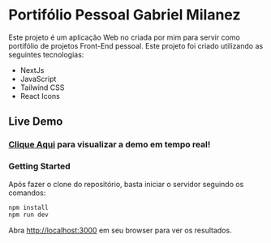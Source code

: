 # Portifólio Pessoal Gabriel Milanez

Este projeto é um aplicação Web no criada por mim para servir como portifólio de projetos Front-End pessoal. Este projeto foi criado utilizando as seguintes tecnologias:

- NextJs
- JavaScript
- Tailwind CSS
- React Icons

<!--![image](https://blogger.googleusercontent.com/img/b/R29vZ2xl/AVvXsEhGFeTZ_Q6Gg6cHMgUo8cFFFkjf70JRPiCG_ITAGcNSaLhYUzo6Zy9hhwmNdUkeIPct2t5sLVFwqc7_yle3HpIWetTFZZgQFc_bU-ipQ4L0B0Ju15f2iOPFDKnK7U_5ZAauh4ZH9VZpwppYQCMUSLW18jaenzO69GXyE0FDhnrp2jWQvbNO4A7U8bWK/s1631/Screenshot_7.png)-->

## Live Demo
### [Clique Aqui](https://gabrielmilanez.vercel.app) para visualizar a demo em tempo real!

### Getting Started

Após fazer o clone do repositório, basta iniciar o servidor seguindo os comandos:

```bash
npm install
npm run dev

```

Abra [http://localhost:3000](http://localhost:3000) em seu browser para ver os resultados.
